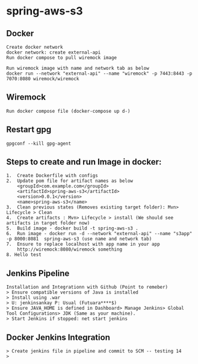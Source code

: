 # spring-aws-s3

## Docker
    Create docker network
    docker network: create external-api
    Run docker compose to pull wiremock image

    Run wiremock image with name and network tab as below
    docker run --network "external-api" --name "wiremock" -p 7443:8443 -p 7070:8080 wiremock/wiremock

## Wiremock
    Run docker compose file (docker-compose up d-)

## Restart gpg
    gpgconf --kill gpg-agent

## Steps to create and run Image in docker:
    1.  Create Dockerfile with configs
    2.  Update pom file for artifact names as below
        <groupId>com.example.com</groupId>
	    <artifactId>spring-aws-s3</artifactId>
	    <version>0.0.1</version>
	    <name>spring-aws-s3</name>
    3.  Clean previous states (Removes existing target folder): Mvn> Lifecycle > Clean
    4.  Create artifacts : Mvn> Lifecycle > install (We should see artifacts in target folder now)
    5.  Build image - docker build -t spring-aws-s3 .
    6.  Run image - docker run -d --network "external-api" --name "s3app" -p 8000:8081  spring-aws-s3 (use name and network tab)
    7.  Ensure to replace localhost with app name in your app
        http://wiremock:8080/wiremock something 
    8. Hello test

## Jenkins Pipeline
    Installation and Integrationn with Github (Point to remeber)
    > Ensure compatible versions of Java is installed
    > Install using .war
    > U: jenkinsankay P: Usual (Futuara****$)
    > Ensure JAVA_HOME is defined in Dashboard> Manage Jenkins> Global Tool Configurations> JDK (Same as your machine).
    > Start Jenkins if stopped: net start jenkins

## Docker Jenkins Integration
    > Create jenkins file in pipeline and commit to SCM -- testing 14
    > 
    
    
    




